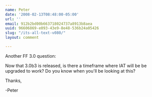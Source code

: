 ```yaml
---
name: Peter
date: '2008-02-13T08:48:00-05:00'
url: ''
email: 912b2bd00b663718024737a8913b8aea
uuid: 96606869-e093-43e9-8e48-536b24a05426
slug: "/its-all-text-v080/"
layout: comment

---
```


Another FF 3.0 question:

Now that 3.0b3 is released, is there a timeframe where IAT will be be upgraded to work? Do you know when you'll be looking at this?

Thanks,

-Peter
